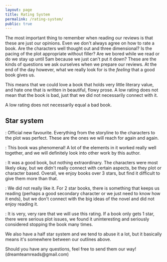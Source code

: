 ```yaml
---
layout: page
title: Rating System
permalink: /rating-system/
public: true
---
```


The most important thing to remember when reading our reviews is that these are just our opinions. Even we don't always agree on how to rate a book. Are the characters well thought out and three dimensional? Is the pacing of the plot appropriate without filler? Are we bored while we read or do we stay up until 5am because we just can't put it down? These are the kinds of questions we ask ourselves when we prepare our reviews. At the end of the day however, what we really look for is the *feeling* that a good book gives us.

This means that we could love a book that holds very little literary value, and hate one that is written in beautiful, flowy prose. A low rating does not mean that the book is bad, just that we did not necessarily connect with it.

A low rating does not necessarily equal a bad book.

## Star system

<span class='text-nowrap'> <i class="fa fa-star"></i><i class="fa fa-star"></i><i class="fa fa-star"></i><i class="fa fa-star"></i><i class="fa fa-star"></i> </span>: Official new favourite. Everything from the storyline to the characters to the plot was perfect. These are the ones we will reach for again and again.

<span class='text-nowrap'> <i class="fa fa-star"></i><i class="fa fa-star"></i><i class="fa fa-star"></i><i class="fa fa-star"></i><i class="fa fa-star-o"></i></span>: This book was phenomenal! A lot of the elements in it worked really well together, and we will definitely look into other work by this author.

<span class='text-nowrap'> <i class="fa fa-star"></i><i class="fa fa-star"></i><i class="fa fa-star"></i><i class="fa fa-star-o"></i><i class="fa fa-star-o"></i></span>: It was a good book, but nothing extraordinary. The characters were most likely okay, but we didn't really connect with certain aspects, be they plot or character based. Overall, we enjoy books over 3 stars, but find it difficult to give them more than that.

<span class='text-nowrap'> <i class="fa fa-star"></i><i class="fa fa-star"></i><i class="fa fa-star-o"></i><i class="fa fa-star-o"></i><i class="fa fa-star-o"></i></span>: We did not really like it. For 2 star books, there is something that keeps us reading (perhaps a good secondary character or we just need to know how it ends), but we don't connect with the big ideas of the novel and did not enjoy reading it.

<span class='text-nowrap'> <i class="fa fa-star"></i><i class="fa fa-star-o"></i><i class="fa fa-star-o"></i><i class="fa fa-star-o"></i><i class="fa fa-star-o"></i></span>: It is very, very rare that we will use this rating. If a book only gets 1 star, there were serious plot issues, we found it uninteresting and seriously considered stopping the book many times.

We also have a half star system and we tend to abuse it a lot, but it basically means it's somewhere between our outlines above.

Should you have any questions, feel free to send them our way! (dreamteamreads&#64;gmail.com)
